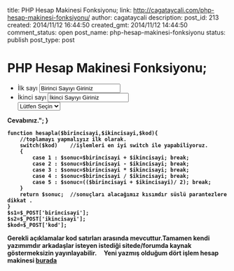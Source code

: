title: PHP Hesap Makinesi Fonksiyonu;
link: http://cagataycali.com/php-hesap-makinesi-fonksiyonu/
author: cagataycali
description: 
post_id: 213
created: 2014/11/12 16:44:50
created_gmt: 2014/11/12 14:44:50
comment_status: open
post_name: php-hesap-makinesi-fonksiyonu
status: publish
post_type: post

# PHP Hesap Makinesi Fonksiyonu;

<form action="" method="post">
        <ul>
            <li>İlk sayı    <input type="text" name="birincisayi" value="Birinci Sayıyı Giriniz"></li>
            <li>İkinci sayı <input type="text" name="ikincisayi" value="İkinci Sayıyı Giriniz">  </li>
            <select size="1" name="kod">
                <option value="-1" selected="selected">Lütfen Seçin</option>
                <option value="1">Toplama</option>
                <option value="2">Çıkarma</option>
                <option value="3">Çarpma</option>
                <option value="4">Bölme</option>
                <option value="5">Ortalama</option>
                <li><input type="submit" name="Hesapla"></li>
        </ul>
    </form>
    </select>
    <?php
    //Hesap makinesi fonksiyonu yapmaya çalışacağım.veriyi dışarıdan almalırsak gerçek bir hesap makinesi olur.Formu yukarıda oluşturduk.
    if(isset($_POST["Hesapla"])){
        echo hesapla($birincisayi,$ikincisayi,$kod);
        echo " ==> <strong>Cevabınız.";
    }
    
    
    
    
    function hesapla($birincisayi,$ikincisayi,$kod){
        //toplamayı yapmalıyız ilk olarak.
        switch($kod)    //işlemleri en iyi switch ile yapabiliyoruz.
        {
            case 1 : $sonuc=$birincisayi + $ikincisayi; break;
            case 2 : $sonuc=$birincisayi - $ikincisayi; break;
            case 3 : $sonuc=$birincisayi * $ikincisayi; break;
            case 4 : $sonuc=$birincisayi / $ikincisayi; break;
            case 5 : $sonuc=(($birincisayi + $ikincisayi)/ 2); break;
        }
        return $sonuc;  //sonuçları alacağımız kısımdır süslü parantezlere dikkat .
    }
    $s1=$_POST['birincisayi'];
    $s2=$_POST['ikincisayi'];
    $kod=$_POST['kod'];
    

Gerekli açıklamalar kod satırları arasında mevcuttur.Tamamen kendi yazımımdır arkadaşlar isteyen istediği sitede/forumda kaynak göstermeksizin yayınlayabilir.     Yeni yazmış olduğum dört işlem hesap makinesi [burada](http://cagataycali.me/dort-islem-fonksiyonlui/)